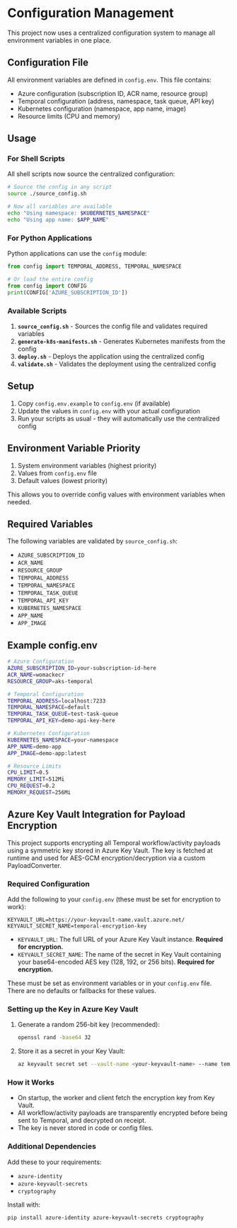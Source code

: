 # Configuration Management

This project now uses a centralized configuration system to manage all environment variables in one place.

## Configuration File

All environment variables are defined in `config.env`. This file contains:

- Azure configuration (subscription ID, ACR name, resource group)
- Temporal configuration (address, namespace, task queue, API key)
- Kubernetes configuration (namespace, app name, image)
- Resource limits (CPU and memory)

## Usage

### For Shell Scripts

All shell scripts now source the centralized configuration:

```bash
# Source the config in any script
source ./source_config.sh

# Now all variables are available
echo "Using namespace: $KUBERNETES_NAMESPACE"
echo "Using app name: $APP_NAME"
```

### For Python Applications

Python applications can use the `config` module:

```python
from config import TEMPORAL_ADDRESS, TEMPORAL_NAMESPACE

# Or load the entire config
from config import CONFIG
print(CONFIG['AZURE_SUBSCRIPTION_ID'])
```

### Available Scripts

1. **`source_config.sh`** - Sources the config file and validates required variables
2. **`generate-k8s-manifests.sh`** - Generates Kubernetes manifests from the config
3. **`deploy.sh`** - Deploys the application using the centralized config
4. **`validate.sh`** - Validates the deployment using the centralized config

## Setup

1. Copy `config.env.example` to `config.env` (if available)
2. Update the values in `config.env` with your actual configuration
3. Run your scripts as usual - they will automatically use the centralized config

## Environment Variable Priority

1. System environment variables (highest priority)
2. Values from `config.env` file
3. Default values (lowest priority)

This allows you to override config values with environment variables when needed.

## Required Variables

The following variables are validated by `source_config.sh`:

- `AZURE_SUBSCRIPTION_ID`
- `ACR_NAME`
- `RESOURCE_GROUP`
- `TEMPORAL_ADDRESS`
- `TEMPORAL_NAMESPACE`
- `TEMPORAL_TASK_QUEUE`
- `TEMPORAL_API_KEY`
- `KUBERNETES_NAMESPACE`
- `APP_NAME`
- `APP_IMAGE`

## Example config.env

```bash
# Azure Configuration
AZURE_SUBSCRIPTION_ID=your-subscription-id-here
ACR_NAME=womackecr
RESOURCE_GROUP=aks-temporal

# Temporal Configuration
TEMPORAL_ADDRESS=localhost:7233
TEMPORAL_NAMESPACE=default
TEMPORAL_TASK_QUEUE=test-task-queue
TEMPORAL_API_KEY=demo-api-key-here

# Kubernetes Configuration
KUBERNETES_NAMESPACE=your-namespace
APP_NAME=demo-app
APP_IMAGE=demo-app:latest

# Resource Limits
CPU_LIMIT=0.5
MEMORY_LIMIT=512Mi
CPU_REQUEST=0.2
MEMORY_REQUEST=256Mi
```

## Azure Key Vault Integration for Payload Encryption

This project supports encrypting all Temporal workflow/activity payloads using a symmetric key stored in Azure Key Vault. The key is fetched at runtime and used for AES-GCM encryption/decryption via a custom PayloadConverter.

### Required Configuration
Add the following to your `config.env` (these must be set for encryption to work):

```
KEYVAULT_URL=https://your-keyvault-name.vault.azure.net/
KEYVAULT_SECRET_NAME=temporal-encryption-key
```

- `KEYVAULT_URL`: The full URL of your Azure Key Vault instance. **Required for encryption.**
- `KEYVAULT_SECRET_NAME`: The name of the secret in Key Vault containing your base64-encoded AES key (128, 192, or 256 bits). **Required for encryption.**

These must be set as environment variables or in your `config.env` file. There are no defaults or fallbacks for these values.

### Setting up the Key in Azure Key Vault
1. Generate a random 256-bit key (recommended):
   ```bash
   openssl rand -base64 32
   ```
2. Store it as a secret in your Key Vault:
   ```bash
   az keyvault secret set --vault-name <your-keyvault-name> --name temporal-encryption-key --value <base64-key>
   ```

### How it Works
- On startup, the worker and client fetch the encryption key from Key Vault.
- All workflow/activity payloads are transparently encrypted before being sent to Temporal, and decrypted on receipt.
- The key is never stored in code or config files.

### Additional Dependencies
Add these to your requirements:
- `azure-identity`
- `azure-keyvault-secrets`
- `cryptography`

Install with:
```bash
pip install azure-identity azure-keyvault-secrets cryptography
``` 